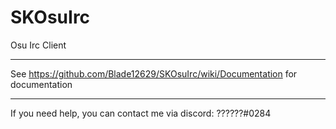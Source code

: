 # SKOsuIrc

Osu Irc Client

---

See https://github.com/Blade12629/SKOsuIrc/wiki/Documentation for documentation

---

If you need help, you can contact me via discord: ??????#0284
